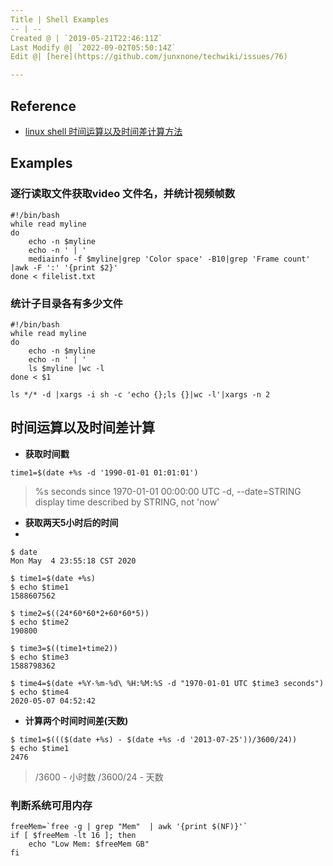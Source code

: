 ```yaml
---
Title | Shell Examples
-- | --
Created @ | `2019-05-21T22:46:11Z`
Last Modify @| `2022-09-02T05:50:14Z`
Edit @| [here](https://github.com/junxnone/techwiki/issues/76)

---
```

## Reference
- [linux shell 时间运算以及时间差计算方法](https://mp.weixin.qq.com/s/7QnycDf_D7jZJUGrdhrZ5w)

## Examples

### 逐行读取文件获取video 文件名，并统计视频帧数

```
#!/bin/bash
while read myline
do
    echo -n $myline
    echo -n ' | '
    mediainfo -f $myline|grep 'Color space' -B10|grep 'Frame count' |awk -F ':' '{print $2}'
done < filelist.txt
```

### 统计子目录各有多少文件

```
#!/bin/bash
while read myline
do
    echo -n $myline
    echo -n ' | '
    ls $myline |wc -l
done < $1

```

```
ls */* -d |xargs -i sh -c 'echo {};ls {}|wc -l'|xargs -n 2
```

## 时间运算以及时间差计算

- **获取时间戳**
 
```
time1=$(date +%s -d '1990-01-01 01:01:01')
```
>  %s   seconds since 1970-01-01 00:00:00 UTC
>   -d, --date=STRING          display time described by STRING, not 'now'

- **获取两天5小时后的时间**
- 
```
$ date
Mon May  4 23:55:18 CST 2020

$ time1=$(date +%s)
$ echo $time1
1588607562

$ time2=$((24*60*60*2+60*60*5))
$ echo $time2
190800

$ time3=$((time1+time2))
$ echo $time3
1588798362

$ time4=$(date +%Y-%m-%d\ %H:%M:%S -d "1970-01-01 UTC $time3 seconds")
$ echo $time4
2020-05-07 04:52:42
```

- **计算两个时间时间差(天数)**

```
$ time1=$((($(date +%s) - $(date +%s -d '2013-07-25'))/3600/24))
$ echo $time1
2476
```
> /3600 - 小时数
> /3600/24 - 天数


###  判断系统可用内存

```
freeMem=`free -g | grep "Mem"  | awk '{print $(NF)}'`
if [ $freeMem -lt 16 ]; then
    echo "Low Mem: $freeMem GB"
fi
```
